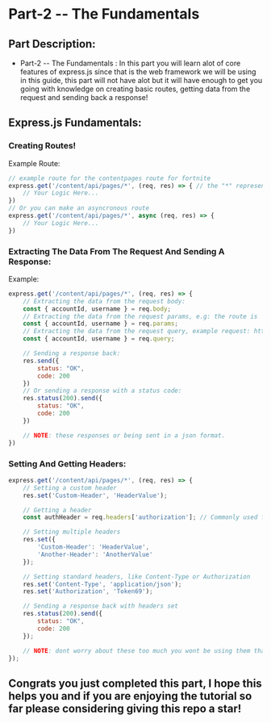 # Part-2 -- The Fundamentals

## Part Description:
- Part-2 -- The Fundamentals : In this part you will learn alot of core features of express.js since that is the web framework we will be using in this guide, this part will not have alot but it will have enough to get you going with knowledge on creating basic routes, getting data from the request and sending back a response!

## Express.js Fundamentals:
### Creating Routes!
Example Route:
```javascript
// example route for the contentpages route for fortnite
express.get('/content/api/pages/*', (req, res) => { // the "*" represents a wildcard
    // Your Logic Here...
})
// Or you can make an asyncronous route
express.get('/content/api/pages/*', async (req, res) => { 
    // Your Logic Here...
})
```
### Extracting The Data From The Request And Sending A Response:
Example:
```javascript
express.get('/content/api/pages/*', (req, res) => { 
    // Extracting the data from the request body:
    const { accountId, username } = req.body;
    // Extracting the data from the request params, e.g: the route is '/fortnite/:accountId/:username'
    const { accountId, username } = req.params;
    // Extracting the data from the request query, example request: http://127.0.0.1:3551/account?accountId=whatever&username=pongo
    const { accountId, username } = req.query;

    // Sending a response back:
    res.send({
        status: "OK",
        code: 200
    })
    // Or sending a response with a status code:
    res.status(200).send({
        status: "OK",
        code: 200
    })

    // NOTE: these responses or being sent in a json format.
})
```
### Setting And Getting Headers:
```javascript
express.get('/content/api/pages/*', (req, res) => {
    // Setting a custom header
    res.set('Custom-Header', 'HeaderValue');

    // Getting a header
    const authHeader = req.headers['authorization']; // Commonly used for authentication tokens

    // Setting multiple headers
    res.set({
        'Custom-Header': 'HeaderValue',
        'Another-Header': 'AnotherValue'
    });

    // Setting standard headers, like Content-Type or Authorization
    res.set('Content-Type', 'application/json');
    res.set('Authorization', 'Token69');

    // Sending a response back with headers set
    res.status(200).send({
        status: "OK",
        code: 200
    });

    // NOTE: dont worry about these too much you wont be using them that much!
});
```

## Congrats you just completed this part, I hope this helps you and if you are enjoying the tutorial so far please considering giving this repo a star!